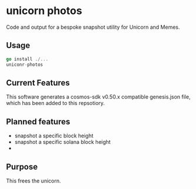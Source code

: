 # unicorn photos

Code and output for a bespoke snapshot utility for Unicorn and Memes.  

## Usage

```go
go install ./...
uniconr-photos
```



## Current Features

This software generates a cosmos-sdk v0.50.x compatible genesis.json file, which has been added to this repsotiory.  






## Planned features

* snapshot a specific block height
* snapshot a specific solana block height
* 












## Purpose

This frees the unicorn.
